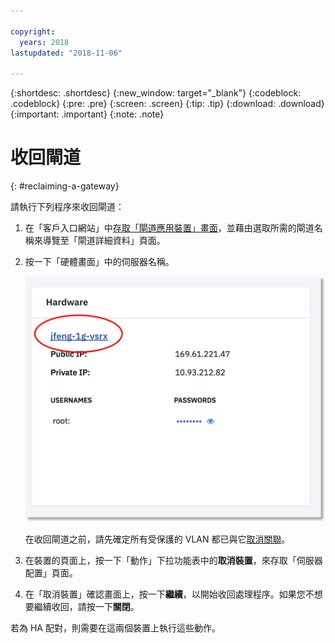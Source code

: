 ```yaml
---

copyright:
  years: 2018
lastupdated: "2018-11-06"

---
```


{:shortdesc: .shortdesc}
{:new_window: target="_blank"}
{:codeblock: .codeblock}
{:pre: .pre}
{:screen: .screen}
{:tip: .tip}
{:download: .download}
{:important: .important}
{:note: .note}

# 收回閘道
{: #reclaiming-a-gateway}

請執行下列程序來收回閘道：

1. 在「客戶入口網站」中[存取「閘道應用裝置」畫面](/docs/infrastructure/vsrx?topic=vsrx-viewing-all-your-gateway-appliances)，並藉由選取所需的閘道名稱來導覽至「閘道詳細資料」頁面。

2. 按一下「硬體畫面」中的伺服器名稱。

	![硬體伺服器](images/os_hardware.png)

	在收回閘道之前，請先確定所有受保護的 VLAN 都已與它[取消關聯](/docs/infrastructure/vsrx?topic=vsrx-managing-ibm-vlans)。

3. 在裝置的頁面上，按一下「動作」下拉功能表中的**取消裝置**，來存取「伺服器配置」頁面。  

4. 在「取消裝置」確認畫面上，按一下**繼續**，以開始收回處理程序。如果您不想要繼續收回，請按一下**關閉**。

若為 HA 配對，則需要在這兩個裝置上執行這些動作。
